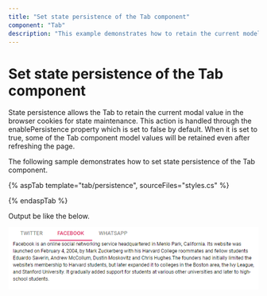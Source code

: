 ```yaml
---
title: "Set state persistence of the Tab component"
component: "Tab"
description: "This example demonstrates how to retain the current model value in the browser cookies for state maintenance of the Essential JS 2 Tab component."
---
```


# Set state persistence of the Tab component

State persistence allows the Tab to retain the current modal value in the browser cookies for state maintenance. This action is handled through the enablePersistence property which is set to false by default.
When it is set to true, some of the Tab component model values will be retained even after refreshing the page.

The following sample demonstrates how to set state persistence of the Tab component.

{% aspTab template="tab/persistence", sourceFiles="styles.cs" %}

{% endaspTab %}

Output be like the below.

![State Persistence](../images/persistence.PNG)